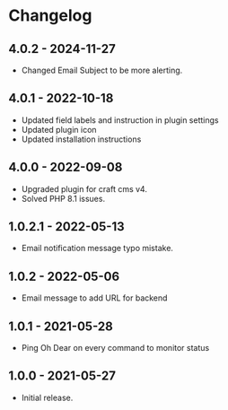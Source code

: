 # Changelog

## 4.0.2 - 2024-11-27
- Changed Email Subject to be more alerting.

## 4.0.1 - 2022-10-18
- Updated field labels and instruction in plugin settings
- Updated plugin icon
- Updated installation instructions

## 4.0.0 - 2022-09-08
- Upgraded plugin for craft cms v4.
- Solved PHP 8.1 issues.

## 1.0.2.1 - 2022-05-13
- Email notification message typo mistake.

## 1.0.2 - 2022-05-06
- Email message to add URL for backend

## 1.0.1 - 2021-05-28
- Ping Oh Dear on every command to monitor status

## 1.0.0 - 2021-05-27
- Initial release.
